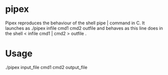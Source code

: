 # pipex 
Pipex reproduces the behaviour of the shell pipe | command in C. It launches as ./pipex infile cmd1 cmd2 outfile and behaves as this line does in the shell < infile cmd1 | cmd2 > outfile .

# Usage
./pipex input_file cmd1 cmd2 output_file
